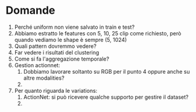 # Domande

1. Perché uniform non viene salvato in train e test?
2. Abbiamo estratto le features con 5, 10, 25 clip come richiesto, però quando vediamo le shape è sempre (5, 1024)
3. Quali pattern dovremmo vedere?
4. Far vedere i risultati del clustering
5. Come si fa l'aggregazione temporale?
6. Gestion actionnet:
    1. Dobbiamo lavorare soltanto su RGB per il punto 4 oppure anche su altre modalities?
    2.  
7. Per quanto riguarda le variations:
    1. ActionNet: si può ricevere qualche supporto per gestire il dataset?
    2. 